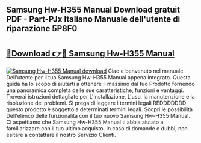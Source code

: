 ## Samsung Hw-H355 Manual Download gratuit PDF - Part-PJx Italiano Manuale dell'utente di riparazione 5P8F0

# <h2><a href="http://dfdwix.blite.top/?on=Samsung+Hw-H355+Manual">🔗Download 👉🔴 Samsung Hw-H355 Manual</a></h2>

[![Samsung Hw-H355 Manual download](https://i.imgur.com/lujVjoI.png)](http://dfdwix.blite.top/?on=Samsung+Hw-H355+Manual)
Ciao e benvenuto nel manuale Dell'utente per il tuo Samsung Hw-H355 Manual appena integrato. Questa guida ha lo scopo di aiutarti a ottenere il massimo dal tuo Prodotto fornendo una panoramica completa delle sue caratteristiche, funzioni e vantaggi. Troverai istruzioni dettagliate per L'installazione, L'uso, la manutenzione e la risoluzione dei problemi. Si prega di leggere i termini legali REDDDDDDD questo prodotto è soggetto a determinati termini legali. Scopri le possibilità Dell'elenco delle funzionalità con il tuo nuovo Samsung Hw-H355 Manual. Ci aspettiamo che Samsung Hw-H355 Manual ti abbia aiutato a familiarizzare con il tuo ultimo acquisto. In caso di domande o dubbi, non esitare a contattare il nostro Servizio Clienti.

